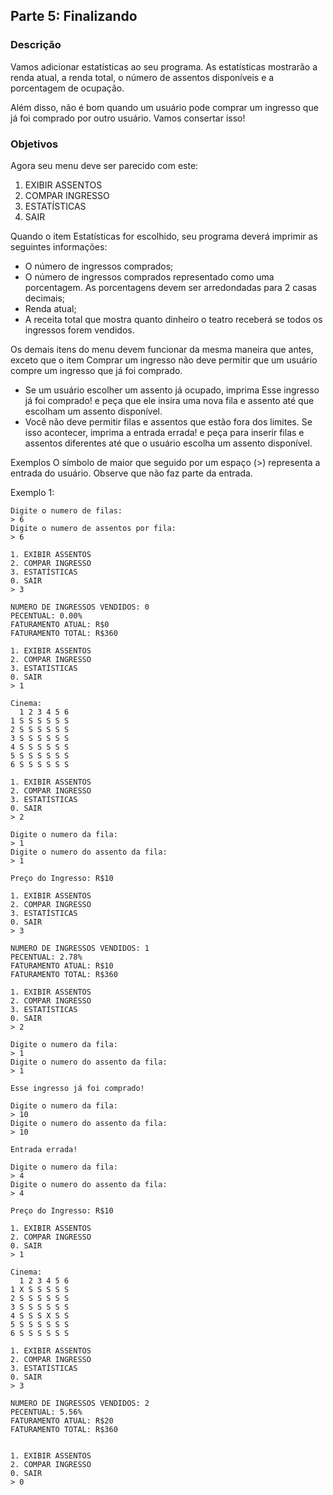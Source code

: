 ## Parte 5: Finalizando 


### Descrição
Vamos adicionar estatísticas ao seu programa. As estatísticas mostrarão a renda atual, a renda total, o número de assentos disponíveis e a porcentagem de ocupação.

Além disso, não é bom quando um usuário pode comprar um ingresso que já foi comprado por outro usuário. Vamos consertar isso!

### Objetivos
Agora seu menu deve ser parecido com este:

1. EXIBIR ASSENTOS
2. COMPAR INGRESSO
3. ESTATÍSTICAS
0. SAIR

Quando o item Estatísticas for escolhido, seu programa deverá imprimir as seguintes informações:

- O número de ingressos comprados;
- O número de ingressos comprados representado como uma porcentagem. As porcentagens devem ser arredondadas para 2 casas decimais;
- Renda atual;
- A receita total que mostra quanto dinheiro o teatro receberá se todos os ingressos forem vendidos.

Os demais itens do menu devem funcionar da mesma maneira que antes, exceto que o item Comprar um ingresso não deve permitir que um usuário compre um ingresso que já foi comprado.

- Se um usuário escolher um assento já ocupado, imprima Esse ingresso já foi comprado! e peça que ele insira uma nova fila e assento até que escolham um assento disponível. 
- Você não deve permitir filas e assentos que estão fora dos limites. Se isso acontecer, imprima a entrada errada! e peça para inserir filas e assentos diferentes até que o usuário escolha um assento disponível.

Exemplos
O símbolo de maior que seguido por um espaço (>) representa a entrada do usuário. Observe que não faz parte da entrada.


Exemplo 1:

```
Digite o numero de filas:
> 6
Digite o numero de assentos por fila:
> 6

1. EXIBIR ASSENTOS
2. COMPAR INGRESSO
3. ESTATÍSTICAS
0. SAIR
> 3

NUMERO DE INGRESSOS VENDIDOS: 0
PECENTUAL: 0.00%
FATURAMENTO ATUAL: R$0
FATURAMENTO TOTAL: R$360

1. EXIBIR ASSENTOS
2. COMPAR INGRESSO
3. ESTATÍSTICAS
0. SAIR
> 1

Cinema:
  1 2 3 4 5 6 
1 S S S S S S 
2 S S S S S S 
3 S S S S S S 
4 S S S S S S 
5 S S S S S S 
6 S S S S S S 

1. EXIBIR ASSENTOS
2. COMPAR INGRESSO
3. ESTATÍSTICAS
0. SAIR
> 2

Digite o numero da fila:
> 1
Digite o numero do assento da fila:
> 1

Preço do Ingresso: R$10

1. EXIBIR ASSENTOS
2. COMPAR INGRESSO
3. ESTATÍSTICAS
0. SAIR
> 3

NUMERO DE INGRESSOS VENDIDOS: 1
PECENTUAL: 2.78%
FATURAMENTO ATUAL: R$10
FATURAMENTO TOTAL: R$360

1. EXIBIR ASSENTOS
2. COMPAR INGRESSO
3. ESTATÍSTICAS
0. SAIR
> 2

Digite o numero da fila:
> 1
Digite o numero do assento da fila:
> 1

Esse ingresso já foi comprado!

Digite o numero da fila:
> 10
Digite o numero do assento da fila:
> 10

Entrada errada!

Digite o numero da fila:
> 4
Digite o numero do assento da fila:
> 4

Preço do Ingresso: R$10

1. EXIBIR ASSENTOS
2. COMPAR INGRESSO
0. SAIR
> 1

Cinema:
  1 2 3 4 5 6 
1 X S S S S S 
2 S S S S S S 
3 S S S S S S 
4 S S S X S S 
5 S S S S S S 
6 S S S S S S 

1. EXIBIR ASSENTOS
2. COMPAR INGRESSO
3. ESTATÍSTICAS
0. SAIR
> 3

NUMERO DE INGRESSOS VENDIDOS: 2
PECENTUAL: 5.56%
FATURAMENTO ATUAL: R$20
FATURAMENTO TOTAL: R$360


1. EXIBIR ASSENTOS
2. COMPAR INGRESSO
0. SAIR
> 0
```